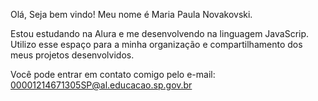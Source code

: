 Olá, Seja bem vindo!
Meu nome é Maria Paula Novakovski.

Estou estudando na Alura e me desenvolvendo na linguagem JavaScrip.
Utilizo esse espaço para a minha organização e compartilhamento dos meus projetos desenvolvidos.

Você pode entrar em contato comigo pelo e-mail:
00001214671305SP@al.educacao.sp.gov.br
